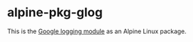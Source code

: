 # alpine-pkg-glog

This is the [Google logging module][glog] as an Alpine Linux package.

[glog]: https://github.com/google/glog
